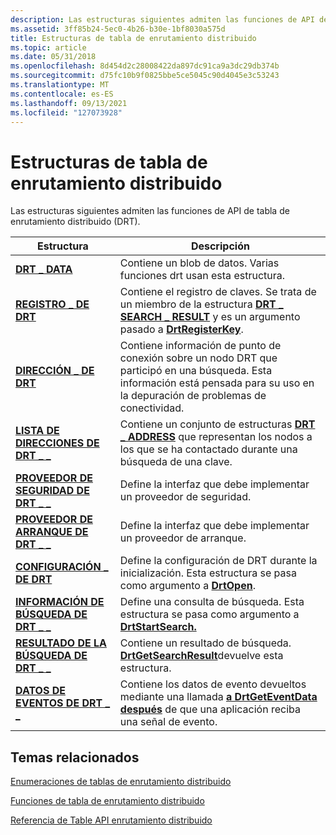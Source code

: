 ```yaml
---
description: Las estructuras siguientes admiten las funciones de API de tabla de enrutamiento distribuido (DRT).
ms.assetid: 3ff85b24-5ec0-4b26-b30e-1bf8030a575d
title: Estructuras de tabla de enrutamiento distribuido
ms.topic: article
ms.date: 05/31/2018
ms.openlocfilehash: 8d454d2c28008422da897dc91ca9a3dc29db374b
ms.sourcegitcommit: d75fc10b9f0825bbe5ce5045c90d4045e3c53243
ms.translationtype: MT
ms.contentlocale: es-ES
ms.lasthandoff: 09/13/2021
ms.locfileid: "127073928"
---
```

# <a name="distributed-routing-table-structures"></a>Estructuras de tabla de enrutamiento distribuido

Las estructuras siguientes admiten las funciones de API de tabla de enrutamiento distribuido (DRT).



| Estructura                                                  | Descripción                                                                                                                                                                              |
|------------------------------------------------------------|------------------------------------------------------------------------------------------------------------------------------------------------------------------------------------------|
| [**DRT \_ DATA**](/windows/desktop/api/drt/ns-drt-drt_data)                              | Contiene un blob de datos. Varias funciones drt usan esta estructura.                                                                                                                   |
| [**REGISTRO \_ DE DRT**](/windows/desktop/api/drt/ns-drt-drt_registration)              | Contiene el registro de claves. Se trata de un miembro de la estructura [**DRT \_ SEARCH \_ RESULT**](/windows/desktop/api/drt/ns-drt-drt_search_result) y es un argumento pasado a [**DrtRegisterKey**](/windows/desktop/api/drt/nf-drt-drtregisterkey). |
| [**DIRECCIÓN \_ DE DRT**](/windows/desktop/api/drt/ns-drt-drt_address)                        | Contiene información de punto de conexión sobre un nodo DRT que participó en una búsqueda. Esta información está pensada para su uso en la depuración de problemas de conectividad.                                   |
| [**LISTA DE DIRECCIONES DE DRT \_ \_**](/windows/desktop/api/drt/ns-drt-drt_address_list)             | Contiene un conjunto de estructuras [**DRT \_ ADDRESS**](/windows/desktop/api/drt/ns-drt-drt_address) que representan los nodos a los que se ha contactado durante una búsqueda de una clave.                                                             |
| [**PROVEEDOR DE SEGURIDAD DE DRT \_ \_**](/windows/desktop/api/Drt/ns-drt-drt_security_provider)   | Define la interfaz que debe implementar un proveedor de seguridad.                                                                                                                   |
| [**PROVEEDOR DE ARRANQUE DE DRT \_ \_**](/windows/desktop/api/drt/ns-drt-drt_bootstrap_provider) | Define la interfaz que debe implementar un proveedor de arranque.                                                                                                                  |
| [**CONFIGURACIÓN \_ DE DRT**](/windows/desktop/api/drt/ns-drt-drt_settings)                      | Define la configuración de DRT durante la inicialización. Esta estructura se pasa como argumento a [**DrtOpen**](/windows/desktop/api/drt/nf-drt-drtopen).                                                                           |
| [**INFORMACIÓN DE BÚSQUEDA DE DRT \_ \_**](/windows/desktop/api/drt/ns-drt-drt_search_info)               | Define una consulta de búsqueda. Esta estructura se pasa como argumento a [**DrtStartSearch.**](/windows/desktop/api/drt/nf-drt-drtstartsearch)                                                                             |
| [**RESULTADO DE LA BÚSQUEDA DE DRT \_ \_**](/windows/desktop/api/drt/ns-drt-drt_search_result)           | Contiene un resultado de búsqueda. [**DrtGetSearchResult**](/windows/desktop/api/drt/nf-drt-drtgetsearchresult)devuelve esta estructura.                                                                                |
| [**DATOS DE EVENTOS DE DRT \_ \_**](/windows/desktop/api/drt/ns-drt-drt_event_data)                 | Contiene los datos de evento devueltos mediante una llamada [**a DrtGetEventData después**](/windows/desktop/api/drt/nf-drt-drtgeteventdata) de que una aplicación reciba una señal de evento.                                                    |



 

## <a name="related-topics"></a>Temas relacionados

<dl> <dt>

[Enumeraciones de tablas de enrutamiento distribuido](distributed-routing-table-enumerations.md)
</dt> <dt>

[Funciones de tabla de enrutamiento distribuido](distributed-routing-table-functions.md)
</dt> <dt>

[Referencia de Table API enrutamiento distribuido](distributed-routing-table-api-reference.md)
</dt> </dl>

 

 



